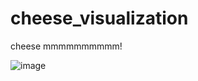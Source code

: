 # cheese_visualization
cheese mmmmmmmmmm!


![image](https://github.com/user-attachments/assets/55ac8ddb-0ad9-405c-882b-79f9276cdade)

